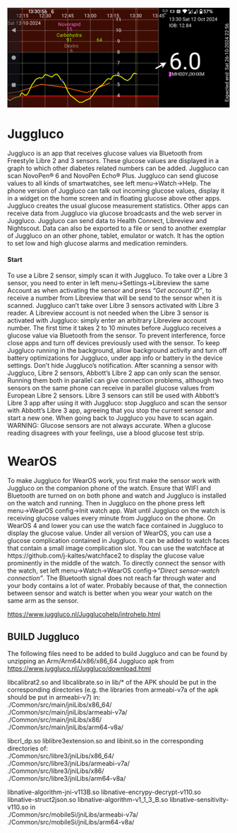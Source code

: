 ![value](valuemmolL.png)
# Juggluco
Juggluco is an app that receives glucose values via Bluetooth from Freestyle Libre 2 and 3 sensors. These glucose values are displayed in a graph to which other diabetes related numbers can be added. Juggluco can scan NovoPen® 6 and NovoPen Echo® Plus.
Juggluco can send glucose values to all kinds of smartwatches, see left menu→Watch→Help.
The phone version of Juggluco can talk out incoming glucose values, display it in a widget on the home screen and in floating glucose above other apps.
Juggluco creates the usual glucose measurement statistics.
Other apps can receive data from Juggluco via glucose broadcasts and the web server in Juggluco. Juggluco can send data to Health Connect, Libreview and Nightscout. Data can also be exported to a file or send to another exemplar of Juggluco on an other phone, tablet, emulator or watch.
It has the option to set low and high glucose alarms and medication reminders.
<h4>Start</h4>
To use a Libre 2 sensor, simply scan it with Juggluco. 
To take over a Libre 3 sensor, you need to enter in left menu→Settings→Libreview the same Account as when activating the sensor and press <i>“Get account ID”</i>, to receive a number from Libreview that will be send to the sensor when it is scanned. Juggluco can’t take over Libre 3 sensors activated with Libre 3 reader. A Libreview account is not needed when the Libre 3 sensor is activated with Juggluco: simply enter an arbitrary Libreview account number.
The first time it takes 2 to 10 minutes before Juggluco receives a glucose value via Bluetooth from the sensor. To prevent interference, force close apps and turn off devices previously used with the sensor. To keep Juggluco running in the background, allow background activity and turn off battery optimizations for Juggluco, under app info or battery in the device settings. Don’t hide Juggluco’s notification.
After scanning a sensor with Juggluco, Libre 2 sensors, Abbott’s Libre 2 app can only scan the sensor. Running them both in parallel can give connection problems, although two sensors on the same phone can receive in parallel glucose values from European Libre 2 sensors.
Libre 3 sensors can still be used with Abbott’s Libre 3 app after using it with Juggluco: stop Juggluco and scan the sensor with Abbott’s Libre 3 app, agreeing that you stop the current sensor and start a new one. When going back to Juggluco you have to scan again.
WARNING: Glucose sensors are not always accurate. When a glucose reading disagrees with your feelings, use a blood glucose test strip.
<h1>WearOS</h1>
To make Juggluco for WearOS work, you first make the sensor work with Juggluco on the companion phone of the watch. Ensure that WIFI and Bluetooth are turned on on both phone and watch and Juggluco is installed on the watch and running. Then in Juggluco on the phone press left menu→WearOS config→Init watch app. Wait until Juggluco on the watch is receiving glucose values every minute from Juggluco on the phone. On WearOS 4 and lower you can use the watch face contained in Juggluco to display the glucose value. Under all version of WearOS, you can use a glucose complication contained in Juggluco. It can be added to watch faces that contain a small image complication slot. You can use the watchface at https://github.com/j-kaltes/watchface2 to display the glucose value prominently in the middle of the watch.
To directly connect the sensor with the watch, set left menu→Watch→WearOS config→<i>”Direct sensor-watch connection”</i>. The Bluetooth signal does not reach far through water and your body contains a lot of water. Probably because of that, the connection between sensor and watch is better when you wear your watch on the same arm as the sensor.

https://www.juggluco.nl/Jugglucohelp/introhelp.html

## BUILD Juggluco
The following files need to be added to build Juggluco and can be found by unzipping an Arm/Arm64/x86/x86_64 Juggluco apk from
https://www.juggluco.nl/Juggluco/download.html

libcalibrat2.so and libcalibrate.so in lib/* of the APK should be put in the corresponding directories (e.g. the libraries from armeabi-v7a of the apk should be put in armeabi-v7) in:    
./Common/src/main/jniLibs/x86_64/    
./Common/src/main/jniLibs/armeabi-v7a/   
./Common/src/main/jniLibs/x86/   
./Common/src/main/jniLibs/arm64-v8a/   
   
libcrl_dp.so  liblibre3extension.so  and libinit.so  in the corresponding directories of:   
./Common/src/libre3/jniLibs/x86_64/   
./Common/src/libre3/jniLibs/armeabi-v7a/   
./Common/src/libre3/jniLibs/x86/   
./Common/src/libre3/jniLibs/arm64-v8a/   

libnative-algorithm-jni-v113B.so  libnative-encrypy-decrypt-v110.so  libnative-struct2json.so libnative-algorithm-v1_1_3_B.so   libnative-sensitivity-v110.so in   
./Common/src/mobileSi/jniLibs/armeabi-v7a/   
./Common/src/mobileSi/jniLibs/arm64-v8a/


